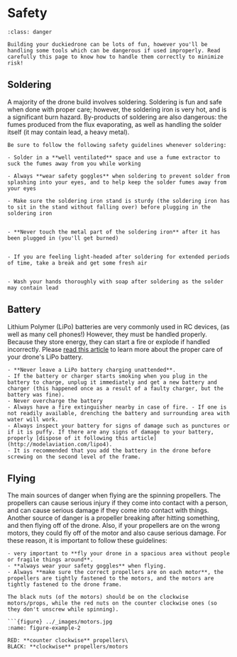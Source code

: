 # Safety
```{admonition} Read carefully
:class: danger

Building your duckiedrone can be lots of fun, however you'll be handling some tools which can be dangerous if used improperly. Read carefully this page to know how to handle them correctly to minimize risk!
```

## Soldering
A majority of the drone build involves soldering. Soldering is fun and safe when done with proper care; however, the soldering iron is very hot, and is a significant burn hazard. By-products of soldering are also dangerous: the fumes produced from the flux evaporating, as well as handling the solder itself (it may contain lead, a heavy metal).

```{caution}
Be sure to follow the following safety guidelines whenever soldering:

- Solder in a **well ventilated** space and use a fume extractor to suck the fumes away from you while working

- Always **wear safety goggles** when soldering to prevent solder from splashing into your eyes, and to help keep the solder fumes away from your eyes

- Make sure the soldering iron stand is sturdy (the soldering iron has to sit in the stand without falling over) before plugging in the soldering iron


- **Never touch the metal part of the soldering iron** after it has been plugged in (you'll get burned)


- If you are feeling light-headed after soldering for extended periods of time, take a break and get some fresh air


- Wash your hands thoroughly with soap after soldering as the solder may contain lead
```

## Battery

Lithium Polymer (LiPo) batteries are very commonly used in RC devices, (as well as many cell phones!)  However, they must be handled properly.  Because they store energy, they can start a fire or explode if handled incorrectly. Please [read this article](https://www.getfpv.com/learn/fpv-essentials/drone-battery-safety/) to learn more about the proper care of your drone's LiPo battery.

```{caution}
- **Never leave a LiPo battery charging unattended**.
- If the battery or charger starts smoking when you plug in the battery to charge, unplug it immediately and get a new battery and charger (this happened once as a result of a faulty charger, but the battery was fine).
- Never overcharge the battery
- Always have a fire extinguisher nearby in case of fire. - If one is not readily available, drenching the battery and surrounding area with water will work.
- Always inspect your battery for signs of damage such as punctures or if it is puffy. If there are any signs of damage to your battery, properly [dispose of it following this article](http://modelaviation.com/lipo4).
- It is recommended that you add the battery in the drone before screwing on the second level of the frame.
```

## Flying

The main sources of danger when flying are the spinning propellers. The propellers can cause serious injury if they come into contact with a person, and can cause serious damage if they come into contact with things. Another source of danger is a propeller breaking after hitting something, and then flying off of the drone. Also, if your propellers are on the wrong motors, they could fly off of the motor and also cause serious damage. For these reason, it is important to follow these guidelines:

```{caution}
- very important to **fly your drone in a spacious area without people or fragile things around**.
- **always wear your safety goggles** when flying.
- Always **make sure the correct propellers are on each motor**, the propellers are tightly fastened to the motors, and the motors are tightly fastened to the drone frame. 
```

```{tip}
The black nuts (of the motors) should be on the clockwise motors/props, while the red nuts on the counter clockwise ones (so they don't unscrew while spinning).

```{figure} ../_images/motors.jpg
:name: figure-example-2

RED: **counter clockwise** propellers\
BLACK: **clockwise** propellers/motors
```